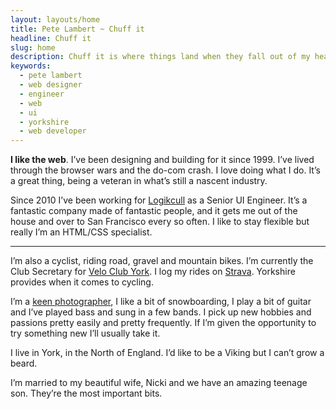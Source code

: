 ```yaml
---
layout: layouts/home
title: Pete Lambert ~ Chuff it
headline: Chuff it
slug: home
description: Chuff it is where things land when they fall out of my head. I'm Pete Lambert; a husband, father, web UI engineer and keen cyclist from Yorkshire.
keywords:
  - pete lambert
  - web designer
  - engineer
  - web
  - ui
  - yorkshire
  - web developer
---
```


**I like the web**. I’ve been designing and building for it since 1999. I’ve lived through the browser wars and the do-com crash. I love doing what I do. It’s a great thing, being a veteran in what’s still a nascent industry. 

Since 2010 I’ve been working for [Logikcull](https://logikcull.com) as a Senior UI Engineer. It’s a fantastic company made of fantastic people, and it gets me out of the house and over to San Francisco every so often. I like to stay flexible but really I’m an HTML/CSS specialist.

---

I’m also a cyclist, riding road, gravel and mountain bikes. I’m currently the Club Secretary for [Velo Club York](https://veloclubyork.co.uk). I log my rides on [Strava](https://strava.com/athletes/petelambert). Yorkshire provides when it comes to cycling. 

I’m a [keen photographer](https://flickr.com/peterjlambert), I like a bit of snowboarding, I play a bit of guitar and I’ve played bass and sung in a few bands. I pick up new hobbies and passions pretty easily and pretty frequently. If I’m given the opportunity to try something new I’ll usually take it.

I live in York, in the North of England. I’d like to be a Viking but I can’t grow a beard. 

I’m married to my beautiful wife, Nicki and we have an amazing teenage son. They’re the most important bits. 